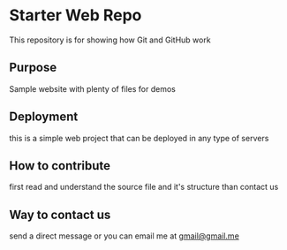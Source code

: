 # Starter Web Repo

This repository is for showing how Git and GitHub work

## Purpose

Sample website with plenty of files for demos

## Deployment

this is a simple web project that can be deployed in any
type of servers

## How to contribute

first read and understand the source file and it's structure
than contact us

## Way to contact us

send a direct message
or you can email me at gmail@gmail.me
